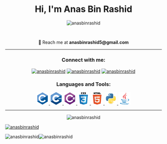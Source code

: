 <h1 align="center">Hi, I'm Anas Bin Rashid</h1>
<p align="center"> <img src="https://miro.medium.com/v2/resize:fit:996/0*sp42a5GmqT_VavSq.gif" alt="anasbinrashid" /> </p>
<br>
<p align="center">🎯 Reach me at <strong>anasbinrashid5@gmail.com</strong></p>
<hr>

<h3 align="center">Connect with me:</h3>
<p align="center">
<a href="https://linkedin.com/in/anasbinrashid" target="blank"><img align="center" src="https://raw.githubusercontent.com/rahuldkjain/github-profile-readme-generator/master/src/images/icons/Social/linked-in-alt.svg" alt="anasbinrashid" height="30" width="40" /></a>
<a href="https://www.hackerrank.com/anasbinrashid5" target="blank"><img align="center" src="https://raw.githubusercontent.com/rahuldkjain/github-profile-readme-generator/master/src/images/icons/Social/hackerrank.svg" alt="anasbinrashid" height="30" width="40" /></a>
<a href="https://www.leetcode.com/anasbinrashid" target="blank"><img align="center" src="https://raw.githubusercontent.com/rahuldkjain/github-profile-readme-generator/master/src/images/icons/Social/leet-code.svg" alt="anasbinrashid" height="30" width="40" /></a>
</p>

<h3 align="center">Languages and Tools:</h3>
<p align="center"> <a href="https://www.cprogramming.com/" target="_blank" rel="noreferrer"> <img src="https://raw.githubusercontent.com/devicons/devicon/master/icons/c/c-original.svg" alt="c" width="40" height="40"/> </a> <a href="https://www.w3schools.com/cpp/" target="_blank" rel="noreferrer"> <img src="https://raw.githubusercontent.com/devicons/devicon/master/icons/cplusplus/cplusplus-original.svg" alt="cplusplus" width="40" height="40"/> </a> <a href="https://www.w3schools.com/cs/" target="_blank" rel="noreferrer"> <img src="https://raw.githubusercontent.com/devicons/devicon/master/icons/csharp/csharp-original.svg" alt="csharp" width="40" height="40"/> </a> <a href="https://www.w3schools.com/css/" target="_blank" rel="noreferrer"> <img src="https://raw.githubusercontent.com/devicons/devicon/master/icons/css3/css3-original-wordmark.svg" alt="css3" width="40" height="40"/> </a> <a href="https://www.w3.org/html/" target="_blank" rel="noreferrer"> <img src="https://raw.githubusercontent.com/devicons/devicon/master/icons/html5/html5-original-wordmark.svg" alt="html5" width="40" height="40"/> </a> <a href="https://www.python.org" target="_blank" rel="noreferrer"> <img src="https://raw.githubusercontent.com/devicons/devicon/master/icons/python/python-original.svg" alt="python" width="40" height="40"/> </a> <img src="https://raw.githubusercontent.com/devicons/devicon/master/icons/java/java-original.svg" alt="java" width="40" height="40"/></p>

<hr>

<p align="center"> <img src="https://komarev.com/ghpvc/?username=anasbinrashid&label=Profile%20views&color=0e75b6&style=flat" alt="anasbinrashid" /> </p>

<p align="left"> <a href="https://github.com/ryo-ma/github-profile-trophy"><img src="https://github-profile-trophy.vercel.app/?username=anasbinrashid" alt="anasbinrashid" /></a> </p>

<p><img align="left" src="https://github-readme-streak-stats.herokuapp.com/?user=anasbinrashid&" alt="anasbinrashid" /></p>
<p><img align="left" src="https://github-readme-stats.vercel.app/api/top-langs?username=anasbinrashid&show_icons=true&locale=en&layout=compact" alt="anasbinrashid" /></p>

